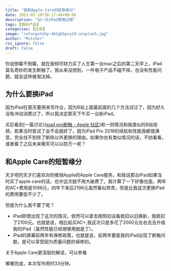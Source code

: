 ```yaml
---
title: "我和Apple Care的短暂缘分"
date: 2023-05-10T18:17:44+08:00
description: "记一次iPad更换过程"
tags: [数码产品]
categories: [日常]
image: "refargotohp-4A1gGhpcy24-unsplash.jpg"
author: "Mitcher"
rss_ignore: false
draft: false
---
```


你说倒霉不倒霉，就在我倾尽财力买了人生第一台mac之后的第二天早上，iPad莫名奇妙的发生断触了。我从来没想到，一件电子产品不磕不摔，也没有性能问题，就会这样被淘汰掉。

## 为什么要换iPad

因为iPad在那天要用来写作业，因为B站上面最前面的几个方法试过了，因为好久没有冲动消费过了，所以我决定那天下午买一台新iPad。

买后看到[一篇讨论]([ipad pro断触 - Apple 社区](https://discussionschinese.apple.com/thread/250467419))和一则情况和我类似的B站视频，若果当时尝试了会不会就好了，因为iPad Pro 2018的续航和性能我都很满意，完全找不到除了断除以外更换的理由。如果你也有类似情况的话，不妨看看，或者看了之后未来哪天可以以防万一呢？

## 和Apple Care的短暂缘分

天才吧的天才们喜欢向你推销Apple的Apple Care服务。和我说那台iPad如果当时买了apple care的话，也许这次就不用大破费了。我计算了一下好像也是。两年的AC+费用是1098元，四年下来后2196元虽然看似昂贵，但是比我这次更换iPad的费用要低不少了。

但是为什么我不要了呢？

- iPad即使出现了这次的情况，依然可以拿去按照旧设备抵扣以旧换新，我抵扣了2100元。也就是说，相比起买AC+,我这次只是多花了2000元左右去去升级我的iPad（虽然性能已经很够用就是了）。
- iPad的屏幕前两年有保修政策，也就是说，前两年要是我的iPad出现了断触问题，是可以享受因为质量问题的保修的。

关于Apple Care更深层的解读，可以参看

嘟嘟完成，本次写作用时33分钟。

